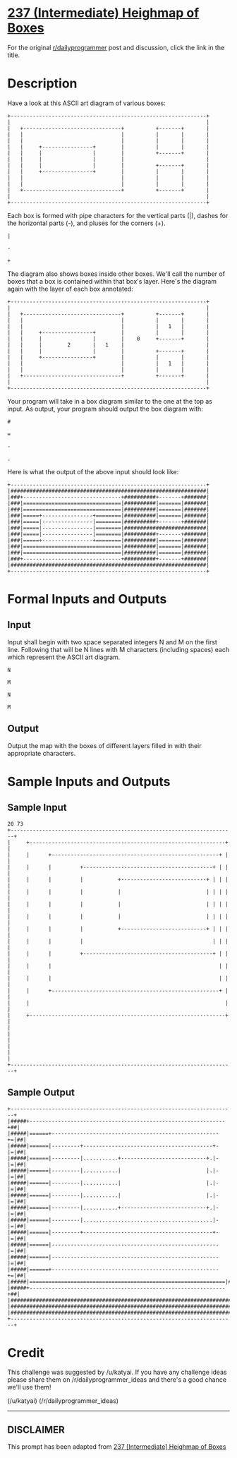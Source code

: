 # [237 (Intermediate) Heighmap of Boxes](https://www.reddit.com/r/dailyprogrammer/comments/3pnd3t/20151021_challenge_237_intermediate_heighmap_of/)

For the original [r/dailyprogrammer](https://www.reddit.com/r/dailyprogrammer/) post and discussion, click the link in the title.

# Description
Have a look at this ASCII art diagram of various boxes:


```
+--------------------------------------------------------------+
|                                                              |
|   +-------------------------------+          +-------+       |
|   |                               |          |       |       |
|   |                               |          |       |       |
|   |     +----------------+        |          |       |       |
|   |     |                |        |          +-------+       |
|   |     |                |        |                          |
|   |     |                |        |          +-------+       |
|   |     +----------------+        |          |       |       |
|   |                               |          |       |       |
|   |                               |          |       |       |
|   +-------------------------------+          +-------+       |
|                                                              |
+--------------------------------------------------------------+
```
Each box is formed with pipe characters for the vertical parts (|), dashes for the horizontal parts (-), and pluses for the corners (+).


```
|
```

```
-
```

```
+
```
The diagram also shows boxes inside other boxes. We'll call the number of boxes that a box is contained within that box's layer. Here's the diagram again with the layer of each box annotated:


```
+--------------------------------------------------------------+
|                                                              |
|   +-------------------------------+          +-------+       |
|   |                               |          |       |       |
|   |                               |          |   1   |       |
|   |     +----------------+        |          |       |       |
|   |     |                |        |    0     +-------+       |
|   |     |        2       |   1    |                          |
|   |     |                |        |          +-------+       |
|   |     +----------------+        |          |       |       |
|   |                               |          |   1   |       |
|   |                               |          |       |       |
|   +-------------------------------+          +-------+       |
|                                                              |
+--------------------------------------------------------------+
```
Your program will take in a box diagram similar to the one at the top as input. As output, your program should output the box diagram with:


```
#
```

```
=
```

```
-
```

```
.
```
Here is what the output of the above input should look like:


```
+--------------------------------------------------------------+
|##############################################################|
|###+-------------------------------+##########+-------+#######|
|###|===============================|##########|=======|#######|
|###|===============================|##########|=======|#######|
|###|=====+----------------+========|##########|=======|#######|
|###|=====|----------------|========|##########+-------+#######|
|###|=====|----------------|========|##########################|
|###|=====|----------------|========|##########+-------+#######|
|###|=====+----------------+========|##########|=======|#######|
|###|===============================|##########|=======|#######|
|###|===============================|##########|=======|#######|
|###+-------------------------------+##########+-------+#######|
|##############################################################|
+--------------------------------------------------------------+
```
# Formal Inputs and Outputs
## Input
Input shall begin with two space separated integers N and M on the first line. Following that will be N lines with M characters (including spaces) each which represent the ASCII art diagram.


```
N
```

```
M
```

```
N
```

```
M
```
## Output
Output the map with the boxes of different layers filled in with their appropriate characters.

# Sample Inputs and Outputs
## Sample Input

```
20 73
+-----------------------------------------------------------------------+
|     +--------------------------------------------------------------+  |
|     |      +-----------------------------------------------------+ |  |
|     |      |         +-----------------------------------------+ | |  |
|     |      |         |           +---------------------------+ | | |  |
|     |      |         |           |                           | | | |  |
|     |      |         |           |                           | | | |  |
|     |      |         |           |                           | | | |  |
|     |      |         |           +---------------------------+ | | |  |
|     |      |         |                                         | | |  |
|     |      |         +-----------------------------------------+ | |  |
|     |      |                                                     | |  |
|     |      |                                                     | |  |
|     |      +-----------------------------------------------------+ |  |
|     |                                                              |  |
|     +--------------------------------------------------------------+  |
|                                                                       |
|                                                                       |
|                                                                       |
+-----------------------------------------------------------------------+
```
## Sample Output

```
+-----------------------------------------------------------------------+
|#####+--------------------------------------------------------------+##|
|#####|======+-----------------------------------------------------+=|##|
|#####|======|---------+-----------------------------------------+-|=|##|
|#####|======|---------|...........+---------------------------+.|-|=|##|
|#####|======|---------|...........|                           |.|-|=|##|
|#####|======|---------|...........|                           |.|-|=|##|
|#####|======|---------|...........|                           |.|-|=|##|
|#####|======|---------|...........+---------------------------+.|-|=|##|
|#####|======|---------|.........................................|-|=|##|
|#####|======|---------+-----------------------------------------+-|=|##|
|#####|======|-----------------------------------------------------|=|##|
|#####|======|-----------------------------------------------------|=|##|
|#####|======+-----------------------------------------------------+=|##|
|#####|==============================================================|##|
|#####+--------------------------------------------------------------+##|
|#######################################################################|
|#######################################################################|
|#######################################################################|
+-----------------------------------------------------------------------+
```
# Credit
This challenge was suggested by /u/katyai. If you have any challenge ideas please share them on /r/dailyprogrammer_ideas and there's a good chance we'll use them!

(/u/katyai)
(/r/dailyprogrammer_ideas)

----
## **DISCLAIMER**
This prompt has been adapted from [237 [Intermediate] Heighmap of Boxes](https://www.reddit.com/r/dailyprogrammer/comments/3pnd3t/20151021_challenge_237_intermediate_heighmap_of/
)
